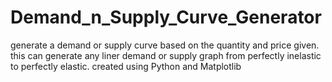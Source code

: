 # Demand_n_Supply_Curve_Generator
generate a demand or supply curve based on the quantity and price given. 
this can generate any liner demand or supply graph from perfectly inelastic to perfectly elastic.
created using Python and Matplotlib
